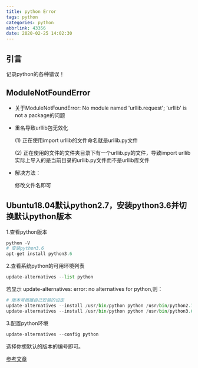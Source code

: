 ```yaml
---
title: python Error
tags: python
categories: python
abbrlink: 43356
date: 2020-02-25 14:02:30
---
```


## 引言

记录python的各种错误！
<!-- more -->
## ModuleNotFoundError

- 关于ModuleNotFoundError: No module named 'urllib.request'; 'urllib' is not a package的问题

+ 重名导致urllib包无效化
  
  (1) 正在使用import urllib的文件命名就是urllib.py文件 
  
  (2) 正在使用的文件的文件夹目录下有一个urllib.py的文件，导致import urllib 实际上导入的是当前目录的urllib.py文件而不是urllib库文件

+ 解决方法：

    修改文件名即可

<!-- more -->

## Ubuntu18.04默认python2.7，安装python3.6并切换默认python版本

1.查看python版本

```python
python -V
# 安装python3.6
apt-get install python3.6
```

2.查看系统python的可用环境列表

```python
update-alternatives --list python
```

若显示 update-alternatives: error: no alternatives for python,则：

```python
# 版本号根据自己安装的设定
update-alternatives --install /usr/bin/python python /usr/bin/python2.7 1
update-alternatives --install /usr/bin/python python /usr/bin/python3.6 2
```

3.配置python环境

```python
update-alternatives --config python
```

选择你想默认的版本的编号即可。

[参考文章](https://www.jb51.net/article/163117.htm)
